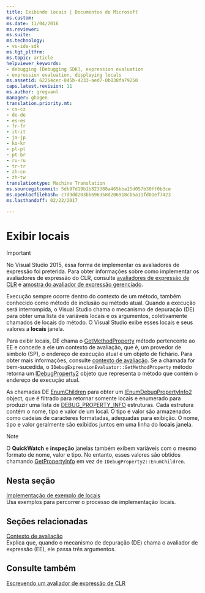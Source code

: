 ```yaml
---
title: Exibindo locais | Documentos do Microsoft
ms.custom: 
ms.date: 11/04/2016
ms.reviewer: 
ms.suite: 
ms.technology:
- vs-ide-sdk
ms.tgt_pltfrm: 
ms.topic: article
helpviewer_keywords:
- debugging [Debugging SDK], expression evaluation
- expression evaluation, displaying locals
ms.assetid: 62264cec-845b-4233-aed7-0b038fa79250
caps.latest.revision: 11
ms.author: gregvanl
manager: ghogen
translation.priority.mt:
- cs-cz
- de-de
- es-es
- fr-fr
- it-it
- ja-jp
- ko-kr
- pl-pl
- pt-br
- ru-ru
- tr-tr
- zh-cn
- zh-tw
translationtype: Machine Translation
ms.sourcegitcommit: 5db97d19b1b823388a465bba15d057b30ff0b3ce
ms.openlocfilehash: c7d9dd203bb696358d206918cb5a11fd01ef7423
ms.lasthandoff: 02/22/2017

---
```

# <a name="displaying-locals"></a>Exibir locais
> [!IMPORTANT]
>  No Visual Studio 2015, essa forma de implementar os avaliadores de expressão foi preterida. Para obter informações sobre como implementar os avaliadores de expressão do CLR, consulte [avaliadores de expressão de CLR](https://github.com/Microsoft/ConcordExtensibilitySamples/wiki/CLR-Expression-Evaluators) e [amostra do avaliador de expressão gerenciado](https://github.com/Microsoft/ConcordExtensibilitySamples/wiki/Managed-Expression-Evaluator-Sample).  
  
 Execução sempre ocorre dentro do contexto de um método, também conhecido como método de inclusão ou método atual. Quando a execução será interrompida, o Visual Studio chama o mecanismo de depuração (DE) para obter uma lista de variáveis locais e os argumentos, coletivamente chamados de locais do método. O Visual Studio exibe esses locais e seus valores a **locais** janela.  
  
 Para exibir locais, DE chama o [GetMethodProperty](../../extensibility/debugger/reference/idebugexpressionevaluator-getmethodproperty.md) método pertencente ao EE e concede a ele um contexto de avaliação, que é, um provedor de símbolo (SP), o endereço de execução atual e um objeto de fichário. Para obter mais informações, consulte [contexto de avaliação](../../extensibility/debugger/evaluation-context.md). Se a chamada for bem-sucedida, o `IDebugExpressionEvaluator::GetMethodProperty` método retorna um [IDebugProperty2](../../extensibility/debugger/reference/idebugproperty2.md) objeto que representa o método que contém o endereço de execução atual.  
  
 As chamadas DE [EnumChildren](../../extensibility/debugger/reference/idebugproperty2-enumchildren.md) para obter um [IEnumDebugPropertyInfo2](../../extensibility/debugger/reference/ienumdebugpropertyinfo2.md) object, que é filtrado para retornar somente locais e enumerado para produzir uma lista de [DEBUG_PROPERTY_INFO](../../extensibility/debugger/reference/debug-property-info.md) estruturas. Cada estrutura contém o nome, tipo e valor de um local. O tipo e valor são armazenados como cadeias de caracteres formatadas, adequadas para exibição. O nome, tipo e valor geralmente são exibidos juntos em uma linha do **locais** janela.  
  
> [!NOTE]
>  O **QuickWatch** e **inspeção** janelas também exibem variáveis com o mesmo formato de nome, valor e tipo. No entanto, esses valores são obtidos chamando [GetPropertyInfo](../../extensibility/debugger/reference/idebugproperty2-getpropertyinfo.md) em vez de `IDebugProperty2::EnumChildren`.  
  
## <a name="in-this-section"></a>Nesta seção  
 [Implementação de exemplo de locais](../../extensibility/debugger/sample-implementation-of-locals.md)  
 Usa exemplos para percorrer o processo de implementação locais.  
  
## <a name="related-sections"></a>Seções relacionadas  
 [Contexto de avaliação](../../extensibility/debugger/evaluation-context.md)  
 Explica que, quando o mecanismo de depuração (DE) chama o avaliador de expressão (EE), ele passa três argumentos.  
  
## <a name="see-also"></a>Consulte também  
 [Escrevendo um avaliador de expressão de CLR](../../extensibility/debugger/writing-a-common-language-runtime-expression-evaluator.md)
